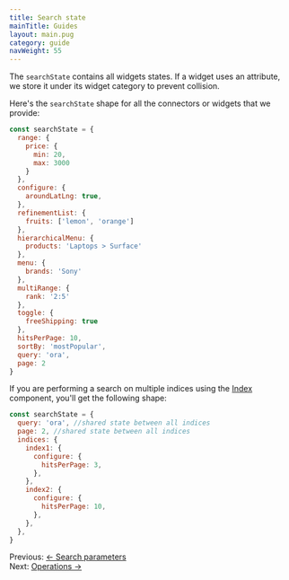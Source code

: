 ```yaml
---
title: Search state
mainTitle: Guides
layout: main.pug
category: guide
navWeight: 55
---
```


The `searchState` contains all widgets states.
If a widget uses an attribute, we store it under its widget category to prevent collision.

Here's the `searchState` shape for all the connectors or widgets that we provide:

```js
const searchState = {
  range: {
    price: {
      min: 20,
      max: 3000
    }
  },
  configure: {
    aroundLatLng: true,
  },
  refinementList: {
    fruits: ['lemon', 'orange']
  },
  hierarchicalMenu: {
    products: 'Laptops > Surface'
  },
  menu: {
    brands: 'Sony'
  },
  multiRange: {
    rank: '2:5'
  },
  toggle: {
    freeShipping: true
  },
  hitsPerPage: 10,
  sortBy: 'mostPopular',
  query: 'ora',
  page: 2
}
```

If you are performing a search on multiple indices using the [Index](widgets/<Index>.html)
component, you'll get the following shape:


```js
const searchState = {
  query: 'ora', //shared state between all indices
  page: 2, //shared state between all indices
  indices: {
    index1: {
      configure: {
        hitsPerPage: 3,
      },
    },
    index2: {
      configure: {
        hitsPerPage: 10,
      },
    },
  },
}
```

<div class="guide-nav">
    <div class="guide-nav-left">
        Previous: <a href="guide/Search_parameters.html">← Search parameters</a>
    </div>
    <div class="guide-nav-right">
        Next: <a href="guide/Operations.html">Operations →</a>
    </div>
</div>
